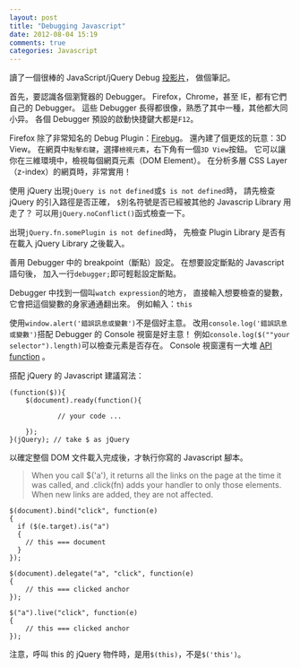 ```yaml
---
layout: post
title: "Debugging Javascript"
date: 2012-08-04 15:19
comments: true
categories: Javascript
---
```


讀了一個很棒的 JavaScript/jQuery Debug [投影片](http://fixingthesejquery.com)，
做個筆記。

首先，要認識各個瀏覽器的 Debugger。
Firefox，Chrome，甚至 IE，都有它們自己的 Debugger。
這些 Debugger 長得都很像，熟悉了其中一種，其他都大同小异。
各個 Debugger 預設的啟動快捷鍵大都是`F12`。

Firefox 除了非常知名的 Debug Plugin：[Firebug](https://getfirebug.com)。
還內建了個更炫的玩意：3D View。
在網頁中`點擊右鍵`，選擇`檢視元素`，右下角有一個`3D View`按鈕。
它可以讓你在三維環境中，檢視每個網頁元素（DOM Element）。
在分析多層 CSS Layer（z-index）的網頁時，非常實用！

使用 jQuery 出現`jQuery is not defined`或`$ is not defined`時，
請先檢查 jQuery 的引入路徑是否正確，
`$`別名符號是否已經被其他的 Javascrip Library 用走了？
可以用`jQuery.noConflict()`函式檢查一下。

出現`jQuery.fn.somePlugin is not defined`時，
先檢查 Plugin Library 是否有在載入 jQuery Library 之後載入。

善用 Debugger 中的 breakpoint（斷點）設定。
在想要設定斷點的 Javascript 語句後，
加入一行`debugger;`即可輕鬆設定斷點。

Debugger 中找到一個叫`watch expression`的地方，
直接輸入想要檢查的變數，它會把這個變數的身家通通翻出來。
例如輸入：`this`

使用`window.alert('錯誤訊息或變數')`不是個好主意。
改用`console.log('錯誤訊息或變數')`搭配 Debugger 的 Console 視窗是好主意！
例如`console.log($(""your selector").length)`可以檢查元素是否存在。
Console 視窗還有一大堆 [API function](http://getfirebug.com/wiki/index.php/Console_API) 。

搭配 jQuery 的 Javascript 建議寫法：

    (function($)){
        $(document).ready(function(){

                // your code ...

        });
    }(jQuery); // take $ as jQuery

以確定整個 DOM 文件載入完成後，才執行你寫的 Javascript 腳本。

> When you call $('a'), it returns all the links on the page at the time it was called, and .click(fn) adds your handler to only those elements. When new links are added, they are not affected.

    $(document).bind("click", function(e)
    {
      if ($(e.target).is("a")
      {
        // this === document
      }
    });
     
    $(document).delegate("a", "click", function(e)
    {
        // this === clicked anchor
    });
     
    $("a").live("click", function(e)
    {
        // this === clicked anchor
    });

注意，呼叫 this 的 jQuery 物件時，是用`$(this)`，不是`$('this')`。
